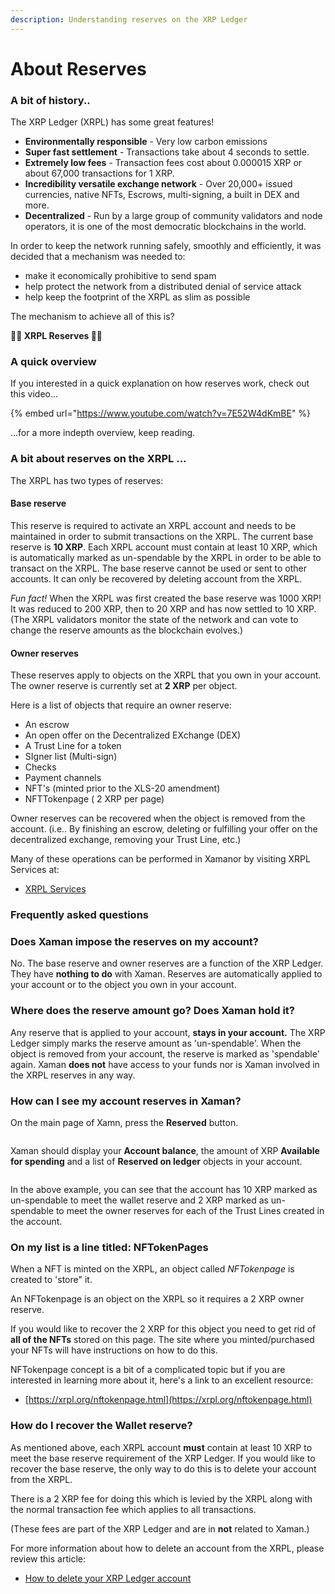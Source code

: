 ```yaml
---
description: Understanding reserves on the XRP Ledger
---
```


# About Reserves

### **A bit of history..**

The XRP Ledger (XRPL) has some great features!

* **Environmentally responsible** - Very low carbon emissions
* **Super fast settlement** - Transactions take about 4 seconds to settle.
* **Extremely low fees** - Transaction fees cost about 0.000015 XRP or about 67,000 transactions for 1 XRP.
* **Incredibility versatile exchange network** - Over 20,000+ issued currencies, native NFTs, Escrows, multi-signing, a built in DEX and more.&#x20;
* **Decentralized** - Run by a large group of community validators and node operators, it is one of the most democratic blockchains in the world.

In order to keep the network running safely, smoothly and efficiently, it was decided that a mechanism was needed to:

* make it economically prohibitive to send spam
* help protect the network from a distributed denial of service attack
* help keep the footprint of the XRPL as slim as possible

The mechanism to achieve all of this is?

**🎉🎉 XRPL Reserves  🎉🎉**

### **A quick overview**

If you interested in a quick explanation on how reserves work, check out this video...

{% embed url="https://www.youtube.com/watch?v=7E52W4dKmBE" %}

...for a more indepth overview, keep reading.&#x20;

### **A bit about reserves on the XRPL ...**

The XRPL has two types of reserves:

#### **Base reserve**

This reserve is required to activate an XRPL account and needs to be maintained in order to submit transactions on the XRPL. The current base reserve is **10 XRP**. Each XRPL account must contain at least 10 XRP, which is automatically marked as un-spendable by the XRPL in order to be able to transact on the XRPL. The base reserve cannot be used or sent to other accounts. It can only be recovered by deleting account from the XRPL.

_Fun fact!_ When the XRPL was first created the base reserve was 1000 XRP! It was reduced to 200 XRP, then to 20 XRP and has now settled to 10 XRP. (The XRPL validators monitor the state of the network and can vote to change the reserve amounts as the blockchain evolves.)&#x20;

&#x20;

#### **Owner reserves**

These reserves apply to objects on the XRPL that you own in your account. The owner reserve is currently set at **2 XRP** per object.

Here is a list of objects that require an owner reserve:

* An escrow
* An open offer on the Decentralized EXchange (DEX)
* A Trust Line for a token
* SIgner list (Multi-sign)
* Checks
* Payment channels
* NFT's (minted prior to the XLS-20 amendment)
* NFTTokenpage ( 2 XRP per page)

Owner reserves can be recovered when the object is removed from the account. (i.e.. By finishing an escrow, deleting or fulfilling your offer on the decentralized exchange, removing your Trust Line, etc.)

Many of these operations can be performed in Xamanor by visiting XRPL Services at:

* [XRPL Services](https://xrpl.services/tools)

### **Frequently asked questions**

### **Does Xaman impose the reserves on my account?**

No. The base reserve and owner reserves are a function of the XRP Ledger. They have **nothing to do** with Xaman. Reserves are automatically applied to your account or to the object you own in your account.

### **Where does the reserve amount go? Does Xaman hold it?**

Any reserve that is applied to your account, **stays in your account.** The XRP Ledger simply marks the reserve amount as 'un-spendable'. When the object is removed from your account, the reserve is marked as 'spendable' again. Xaman **does not** have access to your funds nor is Xaman involved in the XRPL reserves in any way.

### **How can I see my account reserves in Xaman?**

On the main page of Xamn, press the **Reserved** button.

<figure><img src="../../.gitbook/assets/v24 - Reserves -1.png" alt=""><figcaption></figcaption></figure>

Xaman should display your **Account balance**, the amount of XRP **Available for spending** and a list of **Reserved on ledger** objects in your account.

<figure><img src="../../.gitbook/assets/v24 - Reserves -2.png" alt=""><figcaption></figcaption></figure>

In the above example, you can see that the account has 10 XRP marked as un-spendable to meet the wallet reserve and 2 XRP marked as un-spendable to meet the owner reserves for each of the Trust Lines created in the account. &#x20;

### **On my list is a line titled: NFTokenPages**

When a NFT is minted on the XRPL, an object called _NFTokenpage_ is created to 'store" it.

An NFTokenpage is an object on the XRPL so it requires a 2 XRP owner reserve.&#x20;

If you would like to recover the 2 XRP for this object you need to get rid of **all of the NFTs** stored on this page. The site where you minted/purchased your NFTs will have instructions on how to do this.

NFTokenpage concept is a bit of a complicated topic but if you are interested in learning more about it, here's a link to an excellent resource:

* [https://xrpl.org/nftokenpage.html](https://xrpl.org/nftokenpage.html)

### **How do I recover the Wallet reserve?**

As mentioned above, each XRPL account **must** contain at least 10 XRP to meet the base reserve requirement of the XRP Ledger. If you would like to recover the base reserve, the only way to do this is to delete your account from the XRPL.

There is a 2 XRP fee for doing this which is levied by the XRPL along with the normal transaction fee which applies to all transactions.

(These fees are part of the XRP Ledger and are in **not** related to Xaman.)

For more information about how to delete an account from the XRPL, please review this article:

* [How to delete your XRP Ledger account](../../learning-more-about-xumm/deleting-an-xrpl-account.md)



